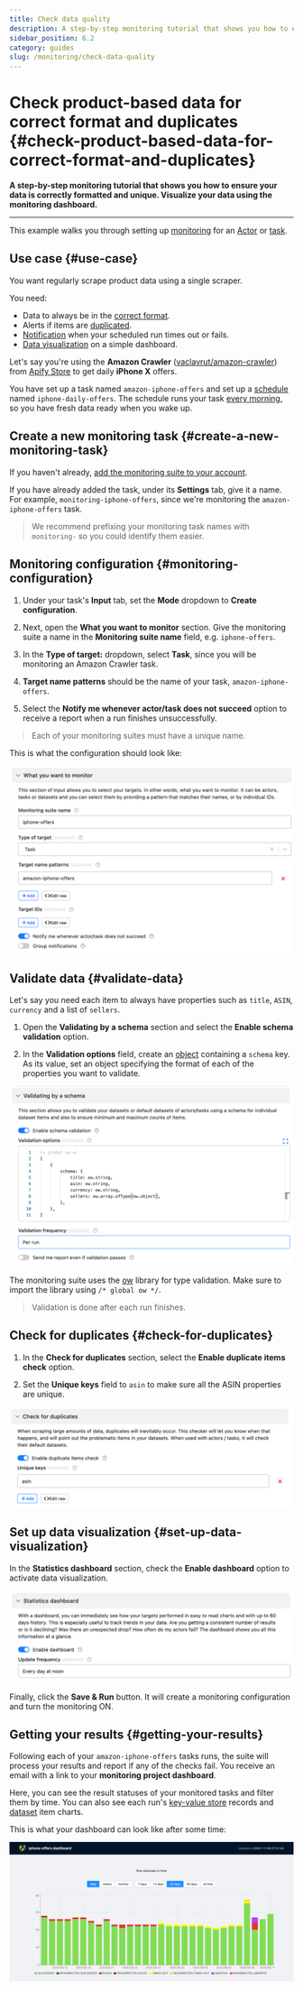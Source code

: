 ```yaml
---
title: Check data quality
description: A step-by-step monitoring tutorial that shows you how to ensure your data is correctly formatted and unique. Visualize your data using the monitoring dashboard.
sidebar_position: 6.2
category: guides
slug: /monitoring/check-data-quality
---
```


# Check product-based data for correct format and duplicates {#check-product-based-data-for-correct-format-and-duplicates}

**A step-by-step monitoring tutorial that shows you how to ensure your data is correctly formatted and unique. Visualize your data using the monitoring dashboard.**

---

This example walks you through setting up [monitoring](https://apify.com/apify/monitoring) for an [Actor](../actors/index.mdx) or [task](../actors/running/tasks.md).

## Use case {#use-case}

You want regularly scrape product data using a single scraper.

You need:

- Data to always be in the [correct format](#validate-data).
- Alerts if items are [duplicated](#check-for-duplicates).
- [Notification](./index.md) when your scheduled run times out or fails.
- [Data visualization](#set-up-data-visualization) on a simple dashboard.

Let's say you're using the **Amazon Crawler** ([vaclavrut/amazon-crawler](https://apify.com/vaclavrut/amazon-crawler)) from [Apify Store](https://apify.com/store) to get daily **iPhone X** offers.

You have set up a task named `amazon-iphone-offers` and set up a [schedule](../schedules.md) named `iphone-daily-offers`. The schedule runs your task [every morning](https://crontab.guru/#0_7_*_*_*), so you have fresh data ready when you wake up.

## Create a new monitoring task {#create-a-new-monitoring-task}

If you haven't already, [add the monitoring suite to your account](./index.md).

If you have already added the task, under its **Settings** tab, give it a name. For example, `monitoring-iphone-offers`, since we're monitoring the `amazon-iphone-offers` task.

> We recommend prefixing your monitoring task names with `monitoring-` so you could identify them easier.

## Monitoring configuration {#monitoring-configuration}

1. Under your task's **Input** tab, set the **Mode** dropdown to **Create configuration**.

2. Next, open the **What you want to monitor** section. Give the monitoring suite a name in the **Monitoring suite name** field, e.g. `iphone-offers`.

3. In the **Type of target:** dropdown, select **Task**, since you will be monitoring an Amazon Crawler task.

4. **Target name patterns** should be the name of your task, `amazon-iphone-offers`.

5. Select the **Notify me whenever actor/task does not succeed** option to receive a report when a run finishes unsuccessfully.

> Each of your monitoring suites must have a unique name.

This is what the configuration should look like:

![Task configuration - input](./images/iphone-task.png)

## Validate data {#validate-data}

Let's say you need each item to always have properties such as `title`, `ASIN`, `currency` and a list of `sellers`.

1. Open the **Validating by a schema** section and select the **Enable schema validation** option.

2. In the **Validation options** field, create an [object](https://javascript.info/object) containing a `schema` key. As its value, set an object specifying the format of each of the properties you want to validate.

![Task configuration - validate data](./images/iphone-validate-data.png)

The monitoring suite uses the [ow](https://www.npmjs.com/package/ow) library for type validation. Make sure to import the library using `/* global ow */`.

> Validation is done after each run finishes.

## Check for duplicates {#check-for-duplicates}

1. In the **Check for duplicates** section, select the **Enable duplicate items check** option.

2. Set the **Unique keys** field to `asin` to make sure all the ASIN properties are unique.

![Task configuration - check for duplicates](./images/iphone-check-duplicates.png)

## Set up data visualization {#set-up-data-visualization}

In the **Statistics dashboard** section, check the **Enable dashboard** option to activate data visualization.

![Task configuration - visualization](./images/enable-dashboard.png)

Finally, click the **Save & Run** button. It will create a monitoring configuration and turn the monitoring ON.

## Getting your results {#getting-your-results}

Following each of your `amazon-iphone-offers` tasks runs, the suite will process your results and report if any of the checks fail. You receive an email with a link to your **monitoring project dashboard**.

Here, you can see the result statuses of your monitored tasks and filter them by time. You can also see each run's [key-value store](../storage/key_value_store.md) records and [dataset](../storage/dataset.md) item charts.

This is what your dashboard can look like after some time:

![Monitoring dashboard](./images/monitoring-dashboard.png)


